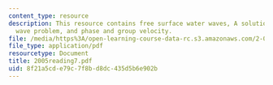 ```yaml
---
content_type: resource
description: This resource contains free surface water waves, A solution to the linear
  wave problem, and phase and group velocity.
file: /media/https%3A/open-learning-course-data-rc.s3.amazonaws.com/2-016-hydrodynamics-13-012-fall-2005/8f21a5cde79c7f8bd8dc435d5b6e902b_2005reading7.pdf
file_type: application/pdf
resourcetype: Document
title: 2005reading7.pdf
uid: 8f21a5cd-e79c-7f8b-d8dc-435d5b6e902b
---
```

